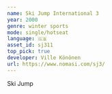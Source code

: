 ```yaml
---
name: Ski Jump International 3
year: 2000
genre: winter sports
mode: single/hotseat
language: 🇬🇧
asset_id: sj311
top_pick: true
developer: Ville Könönen
url: https://www.nomasi.com/sj3/
---
```

Ski Jump